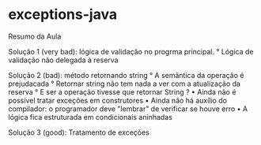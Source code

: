 # exceptions-java

Resumo da Aula

Solução 1 (very bad): lógica de validação no progrma principal.
  ° Lógica de validação não delegada à reserva
  
Solução 2 (bad): método retornando string
  ° A semântica da operação é prejudacada
  ° Retornar string não tem nada a ver com a atualização da reserva
  ° E ser a operação tivesse que retornar String ?
  • Ainda não é possível tratar exceções em construtores
  • Ainda não há auxílio do compilador: o programador deve "lembrar" de verificar se houve
  erro
  • A lógica fica estruturada em condicionais aninhadas
  
Solução 3 (good):  Tratamento de exceções  

